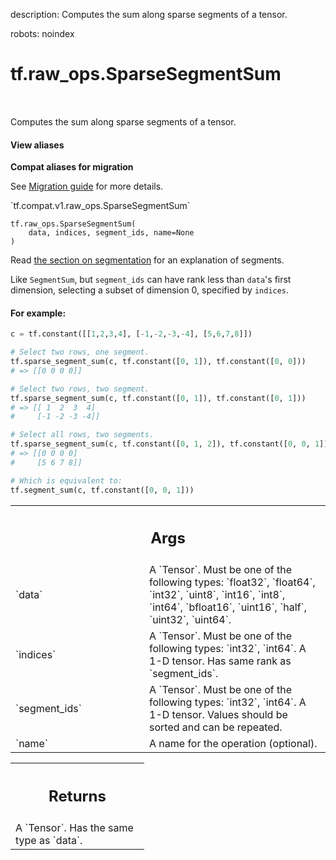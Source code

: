 description: Computes the sum along sparse segments of a tensor.

robots: noindex

# tf.raw_ops.SparseSegmentSum

<!-- Insert buttons and diff -->

<table class="tfo-notebook-buttons tfo-api nocontent" align="left">

</table>



Computes the sum along sparse segments of a tensor.

<section class="expandable">
  <h4 class="showalways">View aliases</h4>
  <p>
<b>Compat aliases for migration</b>
<p>See
<a href="https://www.tensorflow.org/guide/migrate">Migration guide</a> for
more details.</p>
<p>`tf.compat.v1.raw_ops.SparseSegmentSum`</p>
</p>
</section>

<pre class="devsite-click-to-copy prettyprint lang-py tfo-signature-link">
<code>tf.raw_ops.SparseSegmentSum(
    data, indices, segment_ids, name=None
)
</code></pre>



<!-- Placeholder for "Used in" -->

Read
[the section on segmentation](https://tensorflow.org/api_docs/python/tf/math#Segmentation)
for an explanation of segments.

Like `SegmentSum`, but `segment_ids` can have rank less than `data`'s first
dimension, selecting a subset of dimension 0, specified by `indices`.

#### For example:



```python
c = tf.constant([[1,2,3,4], [-1,-2,-3,-4], [5,6,7,8]])

# Select two rows, one segment.
tf.sparse_segment_sum(c, tf.constant([0, 1]), tf.constant([0, 0]))
# => [[0 0 0 0]]

# Select two rows, two segment.
tf.sparse_segment_sum(c, tf.constant([0, 1]), tf.constant([0, 1]))
# => [[ 1  2  3  4]
#     [-1 -2 -3 -4]]

# Select all rows, two segments.
tf.sparse_segment_sum(c, tf.constant([0, 1, 2]), tf.constant([0, 0, 1]))
# => [[0 0 0 0]
#     [5 6 7 8]]

# Which is equivalent to:
tf.segment_sum(c, tf.constant([0, 0, 1]))
```

<!-- Tabular view -->
 <table class="responsive fixed orange">
<colgroup><col width="214px"><col></colgroup>
<tr><th colspan="2"><h2 class="add-link">Args</h2></th></tr>

<tr>
<td>
`data`
</td>
<td>
A `Tensor`. Must be one of the following types: `float32`, `float64`, `int32`, `uint8`, `int16`, `int8`, `int64`, `bfloat16`, `uint16`, `half`, `uint32`, `uint64`.
</td>
</tr><tr>
<td>
`indices`
</td>
<td>
A `Tensor`. Must be one of the following types: `int32`, `int64`.
A 1-D tensor. Has same rank as `segment_ids`.
</td>
</tr><tr>
<td>
`segment_ids`
</td>
<td>
A `Tensor`. Must be one of the following types: `int32`, `int64`.
A 1-D tensor. Values should be sorted and can be repeated.
</td>
</tr><tr>
<td>
`name`
</td>
<td>
A name for the operation (optional).
</td>
</tr>
</table>



<!-- Tabular view -->
 <table class="responsive fixed orange">
<colgroup><col width="214px"><col></colgroup>
<tr><th colspan="2"><h2 class="add-link">Returns</h2></th></tr>
<tr class="alt">
<td colspan="2">
A `Tensor`. Has the same type as `data`.
</td>
</tr>

</table>

